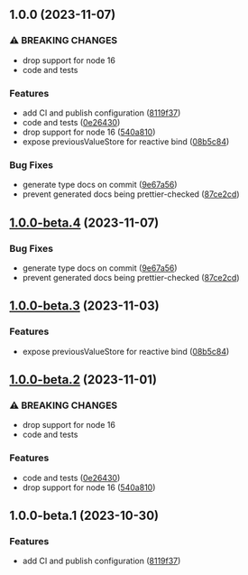 ## 1.0.0 (2023-11-07)


### ⚠ BREAKING CHANGES

* drop support for node 16
* code and tests

### Features

* add CI and publish configuration ([8119f37](https://github.com/drtrt-org/give-svelte-store-previous-behaviour/commit/8119f374f20bd02cd4b0979061698684179d817b))
* code and tests ([0e26430](https://github.com/drtrt-org/give-svelte-store-previous-behaviour/commit/0e26430d8e094c896f0160aefb35512277d78ffd))
* drop support for node 16 ([540a810](https://github.com/drtrt-org/give-svelte-store-previous-behaviour/commit/540a810089354d0a231472b3f94b17b7498a0b37))
* expose previousValueStore for reactive bind ([08b5c84](https://github.com/drtrt-org/give-svelte-store-previous-behaviour/commit/08b5c84d4bcf2799309dc7d7a9de6ca2267df42c))


### Bug Fixes

* generate type docs on commit ([9e67a56](https://github.com/drtrt-org/give-svelte-store-previous-behaviour/commit/9e67a567f6b0a67ca75f54288b241e02a20455e5))
* prevent generated docs being prettier-checked ([87ce2cd](https://github.com/drtrt-org/give-svelte-store-previous-behaviour/commit/87ce2cd5b197d2ff6154d2c7d526654f88a42da4))

## [1.0.0-beta.4](https://github.com/drtrt-org/give-svelte-store-previous-behaviour/compare/v1.0.0-beta.3...v1.0.0-beta.4) (2023-11-07)


### Bug Fixes

* generate type docs on commit ([9e67a56](https://github.com/drtrt-org/give-svelte-store-previous-behaviour/commit/9e67a567f6b0a67ca75f54288b241e02a20455e5))
* prevent generated docs being prettier-checked ([87ce2cd](https://github.com/drtrt-org/give-svelte-store-previous-behaviour/commit/87ce2cd5b197d2ff6154d2c7d526654f88a42da4))

## [1.0.0-beta.3](https://github.com/drtrt-org/give-svelte-store-previous-behaviour/compare/v1.0.0-beta.2...v1.0.0-beta.3) (2023-11-03)


### Features

* expose previousValueStore for reactive bind ([08b5c84](https://github.com/drtrt-org/give-svelte-store-previous-behaviour/commit/08b5c84d4bcf2799309dc7d7a9de6ca2267df42c))

## [1.0.0-beta.2](https://github.com/drtrt-org/give-svelte-store-previous-behaviour/compare/v1.0.0-beta.1...v1.0.0-beta.2) (2023-11-01)


### ⚠ BREAKING CHANGES

* drop support for node 16
* code and tests

### Features

* code and tests ([0e26430](https://github.com/drtrt-org/give-svelte-store-previous-behaviour/commit/0e26430d8e094c896f0160aefb35512277d78ffd))
* drop support for node 16 ([540a810](https://github.com/drtrt-org/give-svelte-store-previous-behaviour/commit/540a810089354d0a231472b3f94b17b7498a0b37))

## 1.0.0-beta.1 (2023-10-30)


### Features

* add CI and publish configuration ([8119f37](https://github.com/drtrt-org/give-svelte-store-previous-behaviour/commit/8119f374f20bd02cd4b0979061698684179d817b))
